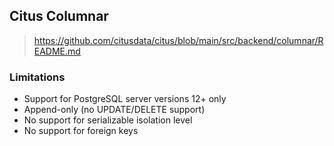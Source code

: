 ## Citus Columnar
> https://github.com/citusdata/citus/blob/main/src/backend/columnar/README.md

### Limitations
- Support for PostgreSQL server versions 12+ only
- Append-only (no UPDATE/DELETE support)
- No support for serializable isolation level
- No support for foreign keys


